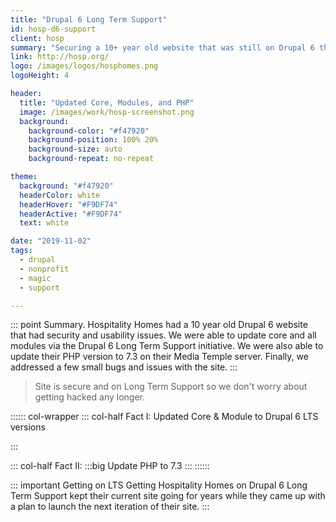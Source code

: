 ```yaml
---
title: "Drupal 6 Long Term Support"
id: hosp-d6-support
client: hosp
summary: "Securing a 10+ year old website that was still on Drupal 6 that was prone to hacks and bugs."
link: http://hosp.org/
logo: /images/logos/hosphomes.png
logoHeight: 4

header:
  title: "Updated Core, Modules, and PHP"
  image: /images/work/hosp-screenshot.png
  background:
    background-color: "#f47920"
    background-position: 100% 20%
    background-size: auto
    background-repeat: no-repeat

theme:
  background: "#f47920"
  headerColor: white
  headerHover: "#F9DF74"
  headerActive: "#F9DF74"
  text: white

date: "2019-11-02"
tags:
  - drupal
  - nonprofit
  - magic
  - support

---
```


::: point Summary.
Hospitality Homes had a 10 year old Drupal 6 website that had security and usability issues.  We were able to update core and all modules via the Drupal 6 Long Term Support initiative.  We were also able to update their PHP version to 7.3 on their  Media Temple server.  Finally, we addressed a few small bugs and issues with the site.
:::

> Site is secure and on Long Term Support so we don't worry about getting hacked any longer.

:::::: col-wrapper
::: col-half Fact I:
Updated Core & Module to Drupal 6 LTS versions

:::

::: col-half Fact II:
:::big
Update PHP to 7.3
:::
::::::

::: important Getting on LTS
Getting Hospitality Homes on Drupal 6 Long Term Support kept their current site going for years while they came up with a plan to launch the next iteration of their site.
:::
